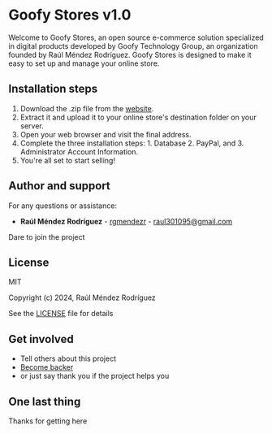 # Goofy Stores v1.0

Welcome to Goofy Stores, an open source e-commerce solution specialized in digital products developed by Goofy Technology Group, an organization founded by Raúl Méndez Rodríguez. Goofy Stores is designed to make it easy to set up and manage your online store.


## Installation steps

1. Download the .zip file from the [website](https://gfy.dog).
2. Extract it and upload it to your online store's destination folder on your server.
3. Open your web browser and visit the final address.
4. Complete the three installation steps: 1. Database 2. PayPal, and 3. Administrator Account Information.
5. You're all set to start selling!


## Author and support

For any questions or assistance:

* **Raúl Méndez Rodríguez** - [rgmendezr](https://github.com/rgmendezr) - raul301095@gmail.com

Dare to join the project


## License

MIT

Copyright (c) 2024, Raúl Méndez Rodríguez

See the [LICENSE](LICENSE) file for details

## Get involved

* Tell others about this project
* [Become backer](https://github.com/sponsors/rgmendezr)
* or just say thank you if the project helps you

## One last thing

Thanks for getting here
 
